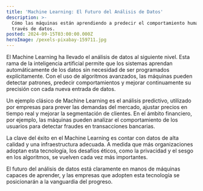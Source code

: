 ```yaml
---
title: 'Machine Learning: El Futuro del Análisis de Datos'
description: >-
  Cómo las máquinas están aprendiendo a predecir el comportamiento humano a
  través de datos.
posted: 2024-09-15T03:00:00.000Z
heroImage: /pexels-pixabay-159711.jpg
---
```


El Machine Learning ha llevado el análisis de datos al siguiente nivel. Esta rama de la inteligencia artificial permite que los sistemas aprendan automáticamente de los datos sin necesidad de ser programados explícitamente. Con el uso de algoritmos avanzados, las máquinas pueden detectar patrones, predecir comportamientos y mejorar continuamente su precisión con cada nueva entrada de datos.

Un ejemplo clásico de Machine Learning es el análisis predictivo, utilizado por empresas para prever las demandas del mercado, ajustar precios en tiempo real y mejorar la segmentación de clientes. En el ámbito financiero, por ejemplo, las máquinas pueden analizar el comportamiento de los usuarios para detectar fraudes en transacciones bancarias.

La clave del éxito en el Machine Learning es contar con datos de alta calidad y una infraestructura adecuada. A medida que más organizaciones adoptan esta tecnología, los desafíos éticos, como la privacidad y el sesgo en los algoritmos, se vuelven cada vez más importantes.

El futuro del análisis de datos está claramente en manos de máquinas capaces de aprender, y las empresas que adopten esta tecnología se posicionarán a la vanguardia del progreso.
